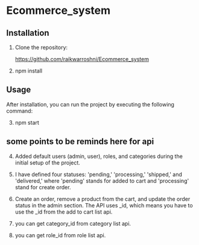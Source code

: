 # Ecommerce_system

## Installation

1. Clone the repository:

   https://github.com/raikwarroshni/Ecommerce_system

2. npm install

## Usage
After installation, you can run the project by executing the following command:

3. npm start

## some points to be reminds here for api

4. Added default users (admin, user), roles, and categories during the initial setup of the project.

5. I have defined four statuses: 'pending,' 'processing,' 'shipped,' and 'delivered,' where 'pending' stands for added to cart and 'processing' stand for create order.

6. Create an order, remove a product from the cart, and update the order status in the admin section. The API uses _id, which means you have to use the _id from the add to cart list api.

7. you can get category_id from category list api.

8. you can get role_id from role list api.






